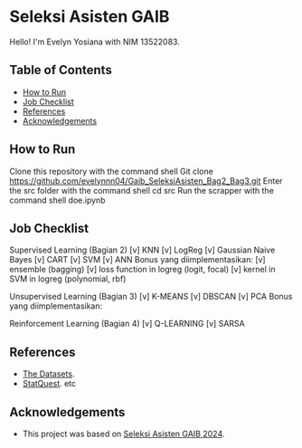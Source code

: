 # Seleksi Asisten GAIB

Hello! I'm Evelyn Yosiana with NIM 13522083. <br>

## Table of Contents
* [How to Run](#how-to-run)
* [Job Checklist](#job-checklist)
* [References](#references)
* [Acknowledgements](#acknowledgements)


## How to Run

Clone this repository with the command 
shell
Git clone https://github.com/evelynnn04/Gaib_SeleksiAsisten_Bag2_Bag3.git
Enter the src folder with the command 
shell
cd src
Run the scrapper with the command 
shell
doe.ipynb


## Job Checklist
Supervised Learning (Bagian 2)
[v] KNN
[v] LogReg
[v] Gaussian Naive Bayes
[v] CART
[v] SVM
[v] ANN
Bonus yang diimplementasikan:
[v] ensemble (bagging)
[v] loss function in logreg (logit, focal)
[v] kernel in SVM in logreg (polynomial, rbf)

Unsupervised Learning (Bagian 3)
[v] K-MEANS
[v] DBSCAN
[v] PCA
Bonus yang diimplementasikan:

Reinforcement Learning (Bagian 4)
[v] Q-LEARNING
[v] SARSA


## References
- [The Datasets](https://www.kaggle.com/datasets/seanangelonathanael/bank-target-marketing).
- [StatQuest](https://www.youtube.com/@statquest).
etc
  

## Acknowledgements
- This project was based on [Seleksi Asisten GAIB 2024](https://docs.google.com/document/d/1e5VW7rxwiDsngQSKco4n2pdyXLxCuLAcYqho8J8_qU8/edit?usp=sharing).